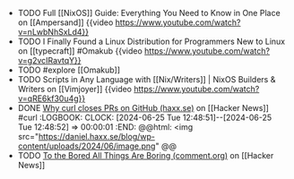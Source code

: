 - TODO Full [[NixOS]] Guide: Everything You Need to Know in One Place on [[Ampersand]]
  {{video https://www.youtube.com/watch?v=nLwbNhSxLd4}}
- TODO I Finally Found a Linux Distribution for Programmers New to Linux on [[typecraft]] #Omakub
  {{video https://www.youtube.com/watch?v=g2vcIRavtqY}}
- TODO #explore [[Omakub]]
- TODO Scripts in Any Language with [[Nix/Writers]] | NixOS Builders & Writers on [[Vimjoyer]]
  {{video https://www.youtube.com/watch?v=qRE6kf30u4g}}
- DONE [Why curl closes PRs on GitHub (haxx.se)](https://news.ycombinator.com/item?id=40644459) on [[Hacker News]] #curl
  :LOGBOOK:
  CLOCK: [2024-06-25 Tue 12:48:51]--[2024-06-25 Tue 12:48:52] =>  00:00:01
  :END:
  @@html: <img src="https://daniel.haxx.se/blog/wp-content/uploads/2024/06/image.png" @@
- TODO [To the Bored All Things Are Boring (comment.org)](https://news.ycombinator.com/item?id=40782657) on [[Hacker News]]